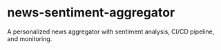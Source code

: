 # news-sentiment-aggregator
A personalized news aggregator with sentiment analysis, CI/CD pipeline, and monitoring.
